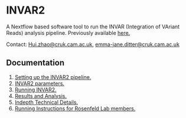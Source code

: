 # INVAR2

A Nextflow based software tool to run the INVAR (Integration of VAriant Reads) analysis pipeline. Previously available [here.](https://bitbucket.org/nrlab/invar/wiki/Home)

Contact: Hui.zhao@cruk.cam.ac.uk, emma-jane.ditter@cruk.cam.ac.uk

## Documentation

1. [Setting up the INVAR2 pipeline.](docs/SettingUp.md)
2. [INVAR2 parameters.](docs/Parameters.md)
3. [Running INVAR2.](docs/Running.md)
4. [Results and Analysis.](docs/ResultsAndAnalysis.md)
5. [Indepth Technical Details.](docs/TechnicalDetails.md)
6. [Running Instructions for Rosenfeld Lab members.](docs/RunningInstructionsRosenfeldLab.md)
